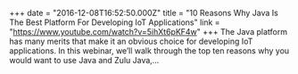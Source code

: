 +++
date = "2016-12-08T16:52:50.000Z"
title = "10 Reasons Why Java Is The Best Platform For Developing IoT Applications"
link = "https://www.youtube.com/watch?v=5ihXt6pKF4w"
+++
The Java platform has many merits that make it an obvious choice for developing IoT applications.  In this webinar, we’ll walk through the top ten reasons why you would want to use Java and Zulu Java,…